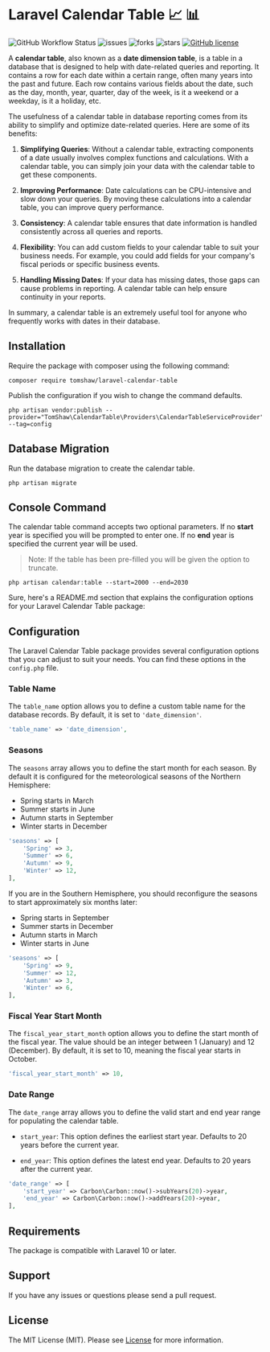 # Laravel Calendar Table 📈 📊

![GitHub Workflow Status](https://img.shields.io/github/actions/workflow/status/tomshaw/laravel-calendar-table/run-tests.yml?branch=master&style=flat-square&label=tests)
![issues](https://img.shields.io/github/issues/tomshaw/laravel-calendar-table?style=flat&logo=appveyor)
![forks](https://img.shields.io/github/forks/tomshaw/laravel-calendar-table?style=flat&logo=appveyor)
![stars](https://img.shields.io/github/stars/tomshaw/laravel-calendar-table?style=flat&logo=appveyor)
[![GitHub license](https://img.shields.io/github/license/tomshaw/laravel-calendar-table)](https://github.com/tomshaw/laravel-calendar-table/blob/master/LICENSE)

A **calendar table**, also known as a **date dimension table**, is a table in a database that is designed to help with date-related queries and reporting. It contains a row for each date within a certain range, often many years into the past and future. Each row contains various fields about the date, such as the day, month, year, quarter, day of the week, is it a weekend or a weekday, is it a holiday, etc.

The usefulness of a calendar table in database reporting comes from its ability to simplify and optimize date-related queries. Here are some of its benefits:

1. **Simplifying Queries**: Without a calendar table, extracting components of a date usually involves complex functions and calculations. With a calendar table, you can simply join your data with the calendar table to get these components.

2. **Improving Performance**: Date calculations can be CPU-intensive and slow down your queries. By moving these calculations into a calendar table, you can improve query performance.

3. **Consistency**: A calendar table ensures that date information is handled consistently across all queries and reports.

4. **Flexibility**: You can add custom fields to your calendar table to suit your business needs. For example, you could add fields for your company's fiscal periods or specific business events.

5. **Handling Missing Dates**: If your data has missing dates, those gaps can cause problems in reporting. A calendar table can help ensure continuity in your reports.

In summary, a calendar table is an extremely useful tool for anyone who frequently works with dates in their database.

## Installation
Require the package with composer using the following command:

```
composer require tomshaw/laravel-calendar-table
```

Publish the configuration if you wish to change the command defaults.

```
php artisan vendor:publish --provider="TomShaw\CalendarTable\Providers\CalendarTableServiceProvider" --tag=config
```

## Database Migration

Run the database migration to create the calendar table.

```
php artisan migrate
```

## Console Command

The calendar table command accepts two optional parameters. If no **start** year is specified you will be prompted to enter one. If no **end** year is specified the current year will be used. 

> Note: If the table has been pre-filled you will be given the option to truncate.

```
php artisan calendar:table --start=2000 --end=2030
```

Sure, here's a README.md section that explains the configuration options for your Laravel Calendar Table package:

## Configuration

The Laravel Calendar Table package provides several configuration options that you can adjust to suit your needs. You can find these options in the `config.php` file.

### Table Name

The `table_name` option allows you to define a custom table name for the database records. By default, it is set to `'date_dimension'`.

```php
'table_name' => 'date_dimension',
```

### Seasons

The `seasons` array allows you to define the start month for each season. By default it is configured for the meteorological seasons of the Northern Hemisphere:

- Spring starts in March
- Summer starts in June
- Autumn starts in September
- Winter starts in December

```php
'seasons' => [
    'Spring' => 3,
    'Summer' => 6,
    'Autumn' => 9,
    'Winter' => 12,
],
```

If you are in the Southern Hemisphere, you should reconfigure the seasons to start approximately six months later:

- Spring starts in September
- Summer starts in December
- Autumn starts in March
- Winter starts in June

```php
'seasons' => [
    'Spring' => 9,
    'Summer' => 12,
    'Autumn' => 3,
    'Winter' => 6,
],
```

### Fiscal Year Start Month

The `fiscal_year_start_month` option allows you to define the start month of the fiscal year. The value should be an integer between 1 (January) and 12 (December). By default, it is set to 10, meaning the fiscal year starts in October.

```php
'fiscal_year_start_month' => 10,
```

### Date Range

The `date_range` array allows you to define the valid start and end year range for populating the calendar table. 

- `start_year`: This option defines the earliest start year. Defaults to 20 years before the current year. 

- `end_year`: This option defines the latest end year. Defaults to 20 years after the current year.

```php
'date_range' => [
    'start_year' => Carbon\Carbon::now()->subYears(20)->year,
    'end_year' => Carbon\Carbon::now()->addYears(20)->year,
],
```

## Requirements

The package is compatible with Laravel 10 or later.

## Support

If you have any issues or questions please send a pull request.

## License

The MIT License (MIT). Please see [License](LICENSE) for more information.